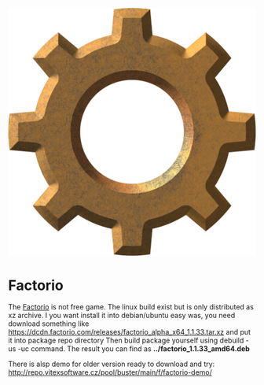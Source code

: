 ![icon](factorio.svg?raw=true)

Factorio
========

The [Factorio](https://factorio.com/) is not free game.  The linux build exist but is only distributed as xz archive. I you want install it into debian/ubuntu easy was, you need download  something like https://dcdn.factorio.com/releases/factorio_alpha_x64_1.1.33.tar.xz and put it into package repo directory 
Then build package yourself using debuild -us -uc command. The result you can find as **../factorio_1.1.33_amd64.deb**

There is alsp demo for older version ready to download and try: http://repo.vitexsoftware.cz/pool/buster/main/f/factorio-demo/

